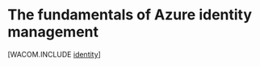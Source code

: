 <properties
	pageTitle="Azure Identity | Windows Azure"
	description="Learn about using Active Directory in Azure."
	services="active-directory"
	documentationCenter=".net"
	authors="curtand"
	manager="stevenpo"
	editor=""/>

<tags
	ms.service="multiple"
	ms.date="01/05/2016"
	wacn.date=""/>


# The fundamentals of Azure identity management





[WACOM.INCLUDE [identity](../includes/identity)]
